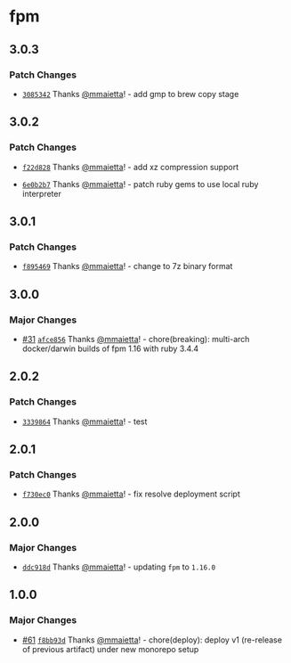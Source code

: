 # fpm

## 3.0.3

### Patch Changes

- [`3085342`](https://github.com/mmaietta/electron-builder-binaries/commit/30853429ffb34b8caee729fd0ca34460668c4d71) Thanks [@mmaietta](https://github.com/mmaietta)! - add gmp to brew copy stage

## 3.0.2

### Patch Changes

- [`f22d828`](https://github.com/mmaietta/electron-builder-binaries/commit/f22d82812c9832a4bb87711ce6ea44e626b1583e) Thanks [@mmaietta](https://github.com/mmaietta)! - add xz compression support

- [`6e0b2b7`](https://github.com/mmaietta/electron-builder-binaries/commit/6e0b2b7ecb53ef01186f652f00017987c4f66cb6) Thanks [@mmaietta](https://github.com/mmaietta)! - patch ruby gems to use local ruby interpreter

## 3.0.1

### Patch Changes

- [`f895469`](https://github.com/mmaietta/electron-builder-binaries/commit/f895469c47c24acd1516174268fb1923f769d0b4) Thanks [@mmaietta](https://github.com/mmaietta)! - change to 7z binary format

## 3.0.0

### Major Changes

- [#31](https://github.com/mmaietta/electron-builder-binaries/pull/31) [`afce856`](https://github.com/mmaietta/electron-builder-binaries/commit/afce856c180aea46c7d778d01baf6b92d9f2ad54) Thanks [@mmaietta](https://github.com/mmaietta)! - chore(breaking): multi-arch docker/darwin builds of fpm 1.16 with ruby 3.4.4

## 2.0.2

### Patch Changes

- [`3339864`](https://github.com/electron-userland/electron-builder-binaries/commit/333986401ab407484cd9a769aead06828107fd05) Thanks [@mmaietta](https://github.com/mmaietta)! - test

## 2.0.1

### Patch Changes

- [`f730ec0`](https://github.com/electron-userland/electron-builder-binaries/commit/f730ec081b0e5a394cb686e3a921c2efb3b2ac00) Thanks [@mmaietta](https://github.com/mmaietta)! - fix resolve deployment script

## 2.0.0

### Major Changes

- [`ddc918d`](https://github.com/electron-userland/electron-builder-binaries/commit/ddc918ddf310cf563807788036d7153f80e4af61) Thanks [@mmaietta](https://github.com/mmaietta)! - updating `fpm` to `1.16.0`

## 1.0.0

### Major Changes

- [#61](https://github.com/electron-userland/electron-builder-binaries/pull/61) [`f8bb93d`](https://github.com/electron-userland/electron-builder-binaries/commit/f8bb93d87215fe9095c419e2939f3ea1bc60fefa) Thanks [@mmaietta](https://github.com/mmaietta)! - chore(deploy): deploy v1 (re-release of previous artifact) under new monorepo setup
